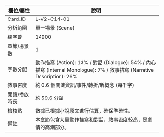 | 欄位/屬性 | 說明 |
|---|---|
| Card_ID | L-V2-C14-01 |
| 分析範圍 | 單一場景 (Scene) |
| 總字數 | 14900 |
| 章節/場景數 | 1 |
| 字數分配 | 動作描寫 (Action): 13% / 對話 (Dialogue): 54% / 內心描寫 (Internal Monologue): 7% / 敘事描寫 (Narrative Description): 26% |
| 敘事密度 | 約 0.6 個關鍵資訊/事件/轉折/新概念 (每千字) |
| 閱讀/播放時長 | 約 59.6 分鐘 |
| 檢核點 | 數據已根據小說原文進行估算，確保準確性。 |
| 備註 | 本章節包含大量動作描寫和對話，敘事密度較高，是劇情的高潮部分。 |
